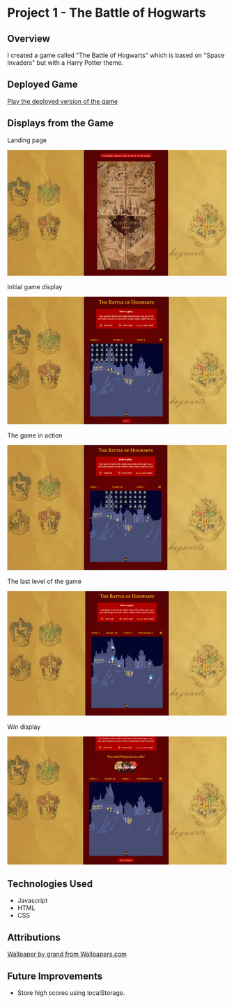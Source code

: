 # Project 1 - The Battle of Hogwarts

## Overview

I created a game called "The Battle of Hogwarts" which is based on "Space Invaders" but with a Harry Potter theme.

## Deployed Game

[Play the deployed version of the game]() 

## Displays from the Game

Landing page

![](./images/README-images/landing-page.png)

Initial game display

![](./images/README-images/initial-game-page.png)

The game in action

![](./images/README-images/game-in-action.png)

The last level of the game

![](./images/README-images/voldemort-level.png)

Win display

![](./images/README-images/win-screen.png)

## Technologies Used

- Javascript
- HTML
- CSS

## Attributions

[Wallpaper by grand from Wallpapers.com]("https://wallpapers.com/wallpapers/hogwarts-house-logos-harry-potter-desktop-dyqtgu9zpr30a5eb.html")

## Future Improvements

 - Store high scores using localStorage. 